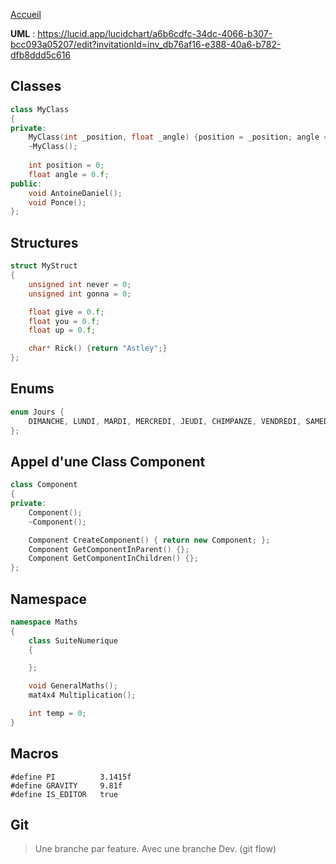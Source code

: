 [Accueil](Home)  

**UML** : https://lucid.app/lucidchart/a6b6cdfc-34dc-4066-b307-bcc093a05207/edit?invitationId=inv_db76af16-e388-40a6-b782-dfb8ddd5c616  

## Classes

```c++
class MyClass
{
private:
    MyClass(int _position, float _angle) {position = _position; angle = _angle;}
    ~MyClass();
    
    int position = 0;
    float angle = 0.f;
public:
    void AntoineDaniel();
    void Ponce();
};
```

## Structures

```c++
struct MyStruct
{
    unsigned int never = 0;
    unsigned int gonna = 0;

    float give = 0.f;
    float you = 0.f;
    float up = 0.f;

    char* Rick() {return "Astley";}
};
```

## Enums
```c++
enum Jours {
    DIMANCHE, LUNDI, MARDI, MERCREDI, JEUDI, CHIMPANZE, VENDREDI, SAMEDI
};
```

## Appel d'une Class Component

```c++
class Component
{
private:
    Component();
    ~Component();

    Component CreateComponent() { return new Component; };
    Component GetComponentInParent() {};
    Component GetComponentInChildren() {};
};
```

## Namespace

```c++
namespace Maths
{
    class SuiteNumerique
    {

    };

    void GeneralMaths();
    mat4x4 Multiplication();

    int temp = 0;
}
```

## Macros
```
#define PI          3.1415f
#define GRAVITY	    9.81f 
#define IS_EDITOR   true
```

## Git

> Une branche par feature. Avec une branche Dev. (git flow)
